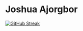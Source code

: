 # Joshua Ajorgbor
[![GitHub Streak](https://streak-stats.demolab.com/?user=jajorgbor)](https://git.io/streak-stats)
